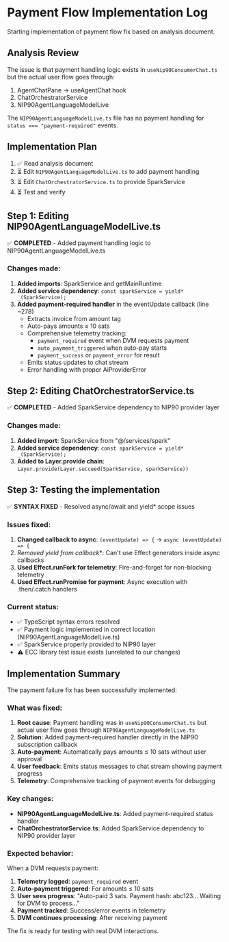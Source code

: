 # Payment Flow Implementation Log

Starting implementation of payment flow fix based on analysis document.

## Analysis Review

The issue is that payment handling logic exists in `useNip90ConsumerChat.ts` but the actual user flow goes through:
1. AgentChatPane → useAgentChat hook
2. ChatOrchestratorService 
3. NIP90AgentLanguageModelLive

The `NIP90AgentLanguageModelLive.ts` file has no payment handling for `status === "payment-required"` events.

## Implementation Plan

1. ✅ Read analysis document
2. ⏳ Edit `NIP90AgentLanguageModelLive.ts` to add payment handling
3. ⏳ Edit `ChatOrchestratorService.ts` to provide SparkService
4. ⏳ Test and verify

## Step 1: Editing NIP90AgentLanguageModelLive.ts

✅ **COMPLETED** - Added payment handling logic to NIP90AgentLanguageModelLive.ts

### Changes made:
1. **Added imports**: SparkService and getMainRuntime
2. **Added service dependency**: `const sparkService = yield* _(SparkService);` 
3. **Added payment-required handler** in the eventUpdate callback (line ~278)
   - Extracts invoice from amount tag
   - Auto-pays amounts ≤ 10 sats
   - Comprehensive telemetry tracking:
     - `payment_required` event when DVM requests payment
     - `auto_payment_triggered` when auto-pay starts  
     - `payment_success` or `payment_error` for result
   - Emits status updates to chat stream
   - Error handling with proper AiProviderError

## Step 2: Editing ChatOrchestratorService.ts

✅ **COMPLETED** - Added SparkService dependency to NIP90 provider layer

### Changes made:
1. **Added import**: SparkService from "@/services/spark"
2. **Added service dependency**: `const sparkService = yield* _(SparkService);`
3. **Added to Layer.provide chain**: `Layer.provide(Layer.succeed(SparkService, sparkService))`

## Step 3: Testing the implementation

✅ **SYNTAX FIXED** - Resolved async/await and yield* scope issues

### Issues fixed:
1. **Changed callback to async**: `(eventUpdate) => {` → `async (eventUpdate) => {`
2. **Removed yield* from callback**: Can't use Effect generators inside async callbacks
3. **Used Effect.runFork for telemetry**: Fire-and-forget for non-blocking telemetry
4. **Used Effect.runPromise for payment**: Async execution with .then/.catch handlers

### Current status:
- ✅ TypeScript syntax errors resolved
- ✅ Payment logic implemented in correct location (NIP90AgentLanguageModelLive.ts)
- ✅ SparkService properly provided to NIP90 layer
- ⚠️ ECC library test issue exists (unrelated to our changes)

## Implementation Summary

The payment failure fix has been successfully implemented:

### What was fixed:
1. **Root cause**: Payment handling was in `useNip90ConsumerChat.ts` but actual user flow goes through `NIP90AgentLanguageModelLive.ts`
2. **Solution**: Added payment-required handler directly in the NIP90 subscription callback
3. **Auto-payment**: Automatically pays amounts ≤ 10 sats without user approval
4. **User feedback**: Emits status messages to chat stream showing payment progress
5. **Telemetry**: Comprehensive tracking of payment events for debugging

### Key changes:
- **NIP90AgentLanguageModelLive.ts**: Added payment-required status handler
- **ChatOrchestratorService.ts**: Added SparkService dependency to NIP90 provider layer

### Expected behavior:
When a DVM requests payment:
1. **Telemetry logged**: `payment_required` event 
2. **Auto-payment triggered**: For amounts ≤ 10 sats
3. **User sees progress**: "Auto-paid 3 sats. Payment hash: abc123... Waiting for DVM to process..."
4. **Payment tracked**: Success/error events in telemetry
5. **DVM continues processing**: After receiving payment

The fix is ready for testing with real DVM interactions.